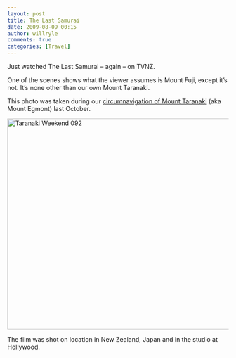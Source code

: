 ```yaml
---
layout: post
title: The Last Samurai
date: 2009-08-09 00:15
author: willryle
comments: true
categories: [Travel]
---
```

<div id="msgcns!6DC4413C2DF787C8!1303" class="bvMsg">

Just watched The Last Samurai – again – on TVNZ.

One of the scenes shows what the viewer assumes is Mount Fuji, except it’s not. It’s none other than our own Mount Taranaki.

This photo was taken during our <a href="https://cid-6dc4413c2df787c8.skydrive.live.com/browse.aspx/Taranaki" target="_blank">circumnavigation of Mount Taranaki</a> (aka Mount Egmont) last October.

<a rel="WLPP" href="https://hp4ahw.blu.livefilestore.com/y1m9DFLfkaWye9YHo6ZQ2zRJjKw5M7r5LGsOpILmy6G_osX1i1UUfQojgqh0s8lComlXOVa6vwT5PKSg9M0kOOnNc6R2zCB91TTrRkDz3CvR1NsBTEJPEmRcbCNGTR5p9nG4KTnimuc8nOzRvDfeiAdLQ/Taranaki Weekend 092[3].jpg"><img style="display:inline;" title="Taranaki Weekend 092" src="https://hp4ahw.blu.livefilestore.com/y1mwnh4sWT_GuyOcIVG5qccjygqFYm5P8NyJ88YfEz4V56fU_IXKzc07-RYR0tH9s5dV5H8839C62FSY6El-ptX78Pm53IwiJWJjR8SmsTyhvrdM9OfjIUDaiXm5RoG0dEIZG-YeVegO7L4E-wz8fb9gg/Taranaki Weekend 092_thumb[1].jpg" alt="Taranaki Weekend 092" width="640" height="480" /></a>

The film was shot on location in New Zealand, Japan and in the studio at Hollywood.

</div>
